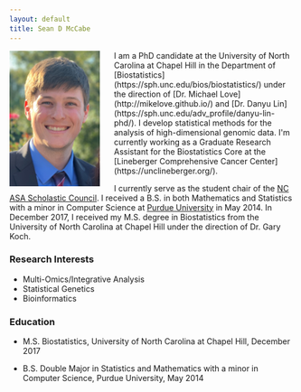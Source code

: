 ```yaml
---
layout: default
title: Sean D McCabe
---
```


<img align="left" style="margin-right:25px" src="assets/headshot.jpg" width="160"> 
I am a PhD candidate at the University of North Carolina at Chapel Hill in the Department of [Biostatistics](https://sph.unc.edu/bios/biostatistics/) under the direction of [Dr. Michael Love](http://mikelove.github.io/) and [Dr. Danyu Lin](https://sph.unc.edu/adv_profile/danyu-lin-phd/). I develop statistical methods for the analysis of high-dimensional genomic data. I'm currently working as a Graduate Research Assistant for the Biostatistics Core at the [Lineberger Comprehensive Cancer Center](https://unclineberger.org/).

I currently serve as the student chair of the [NC ASA Scholastic Council](https://community.amstat.org/northcarolina/initiatives/scholasticcouncil). I received a B.S. in both Mathematics and Statistics with a minor in Computer Science at [Purdue University](https://www.stat.purdue.edu) in May 2014. In December 2017, I received my M.S. degree in Biostatistics from the University of North Carolina at Chapel Hill under the direction of Dr. Gary Koch. 

### Research Interests

   * Multi-Omics/Integrative Analysis
   * Statistical Genetics
   * Bioinformatics

### Education

* M.S. Biostatistics, University of North Carolina at Chapel Hill, December 2017 <br>

* B.S. Double Major in Statistics and Mathematics with a minor in Computer Science, Purdue University, May 2014

